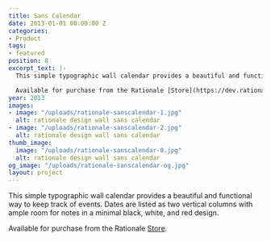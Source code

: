 ```yaml
---
title: Sans Calendar
date: 2013-01-01 00:00:00 Z
categories:
- Product
tags:
- featured
position: 8
excerpt_text: |-
  This simple typographic wall calendar provides a beautiful and functional way to keep track of events. Dates are listed as two vertical columns with ample room for notes in a minimal black, white, and red design.

  Available for purchase from the Rationale [Store](https://dev.rationale-design.com/shop/sans-wall-calendar/).
year: 2013
images:
- image: "/uploads/rationale-sanscalendar-1.jpg"
  alt: rationale design wall sans calendar
- image: "/uploads/rationale-sanscalendar-2.jpg"
  alt: rationale design wall sans calendar
thumb_image:
  image: "/uploads/rationale-sanscalendar-0.jpg"
  alt: rationale design wall sans calendar
og_image: "/uploads/rationale-sanscalendar-og.jpg"
layout: project
---
```


This simple typographic wall calendar provides a beautiful and functional way to keep track of events. Dates are listed as two vertical columns with ample room for notes in a minimal black, white, and red design.

Available for purchase from the Rationale [Store](http://www.rationale-design.com/store/).
